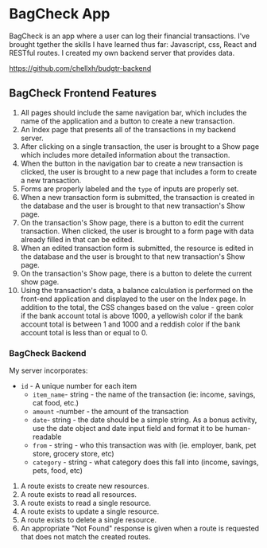 # BagCheck App

BagCheck is an app where a user can log their financial transactions. I've brought tgether the skills I have learned thus far: Javascript, css, React and RESTful routes. I created my own backend server that provides data.

https://github.com/chellxh/budgtr-backend

## BagCheck Frontend Features

1. All pages should include the same navigation bar, which includes the name of the application and a button to create a new transaction.
1. An Index page that presents all of the transactions in my backend server.
1. After clicking on a single transaction, the user is brought to a Show page which includes more detailed information about the transaction.
1. When the button in the navigation bar to create a new transaction is clicked, the user is brought to a new page that includes a form to create a new transaction.
1. Forms are properly labeled and the `type` of inputs are properly set.
1. When a new transaction form is submitted, the transaction is created in the database and the user is brought to that new transaction's Show page.
1. On the transaction's Show page, there is a button to edit the current transaction. When clicked, the user is brought to a form page with data already filled in that can be edited.
1. When an edited transaction form is submitted, the resource is edited in the database and the user is brought to that new transaction's Show page.
1. On the transaction's Show page, there is a button to delete the current show page.
1. Using the transaction's data, a balance calculation is performed on the front-end application and displayed to the user on the Index page. In addition to the total, the CSS changes based on the value - green color if the bank account total is above 1000, a yellowish color if the bank account total is between 1 and 1000 and a reddish color if the bank account total is less than or equal to 0.

### BagCheck Backend

My server incorporates:

- `id` - A unique number for each item
  - `item_name`- string - the name of the transaction (ie: income, savings, cat food, etc.)
  - `amount` -number - the amount of the transaction
  - `date`- string - the date should be a simple string. As a bonus activity, use the date object and date input field and format it to be human-readable
  - `from` - string - who this transaction was with (ie. employer, bank, pet store, grocery store, etc)
  - `category` - string - what category does this fall into (income, savings, pets, food, etc)

1. A route exists to create new resources.
1. A route exists to read all resources.
1. A route exists to read a single resource.
1. A route exists to update a single resource.
1. A route exists to delete a single resource.
1. An appropriate "Not Found" response is given when a route is requested that does not match the created routes.

